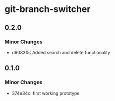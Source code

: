 # git-branch-switcher

## 0.2.0

### Minor Changes

- d6083f5: Added search and delete functionality

## 0.1.0

### Minor Changes

- 374e34c: first working prototype
